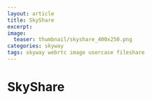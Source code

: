 ```yaml
---
layout: article
title: SkyShare
excerpt: 
image:
  teaser: thumbnail/skyshare_400x250.png
categories: skyway
tags: skyway webrtc image usercase fileshare
---
```


# SkyShare
